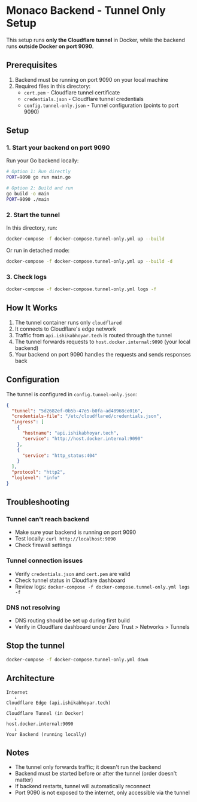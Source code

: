 # Monaco Backend - Tunnel Only Setup

This setup runs **only the Cloudflare tunnel** in Docker, while the backend runs **outside Docker on port 9090**.

## Prerequisites

1. Backend must be running on port 9090 on your local machine
2. Required files in this directory:
   - `cert.pem` - Cloudflare tunnel certificate
   - `credentials.json` - Cloudflare tunnel credentials
   - `config.tunnel-only.json` - Tunnel configuration (points to port 9090)

## Setup

### 1. Start your backend on port 9090

Run your Go backend locally:
```bash
# Option 1: Run directly
PORT=9090 go run main.go

# Option 2: Build and run
go build -o main
PORT=9090 ./main
```

### 2. Start the tunnel

In this directory, run:
```bash
docker-compose -f docker-compose.tunnel-only.yml up --build
```

Or run in detached mode:
```bash
docker-compose -f docker-compose.tunnel-only.yml up --build -d
```

### 3. Check logs

```bash
docker-compose -f docker-compose.tunnel-only.yml logs -f
```

## How It Works

1. The tunnel container runs only `cloudflared`
2. It connects to Cloudflare's edge network
3. Traffic from `api.ishikabhoyar.tech` is routed through the tunnel
4. The tunnel forwards requests to `host.docker.internal:9090` (your local backend)
5. Your backend on port 9090 handles the requests and sends responses back

## Configuration

The tunnel is configured in `config.tunnel-only.json`:
```json
{
  "tunnel": "5d2682ef-0b5b-47e5-b0fa-ad48968ce016",
  "credentials-file": "/etc/cloudflared/credentials.json",
  "ingress": [
    {
      "hostname": "api.ishikabhoyar.tech",
      "service": "http://host.docker.internal:9090"
    },
    {
      "service": "http_status:404"
    }
  ],
  "protocol": "http2",
  "loglevel": "info"
}
```

## Troubleshooting

### Tunnel can't reach backend
- Make sure your backend is running on port 9090
- Test locally: `curl http://localhost:9090`
- Check firewall settings

### Tunnel connection issues
- Verify `credentials.json` and `cert.pem` are valid
- Check tunnel status in Cloudflare dashboard
- Review logs: `docker-compose -f docker-compose.tunnel-only.yml logs -f`

### DNS not resolving
- DNS routing should be set up during first build
- Verify in Cloudflare dashboard under Zero Trust > Networks > Tunnels

## Stop the tunnel

```bash
docker-compose -f docker-compose.tunnel-only.yml down
```

## Architecture

```
Internet
   ↓
Cloudflare Edge (api.ishikabhoyar.tech)
   ↓
Cloudflare Tunnel (in Docker)
   ↓
host.docker.internal:9090
   ↓
Your Backend (running locally)
```

## Notes

- The tunnel only forwards traffic; it doesn't run the backend
- Backend must be started before or after the tunnel (order doesn't matter)
- If backend restarts, tunnel will automatically reconnect
- Port 9090 is not exposed to the internet, only accessible via the tunnel
